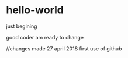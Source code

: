 # hello-world
just begining

good coder am ready to change

//changes made 27 april 2018 first use of github
